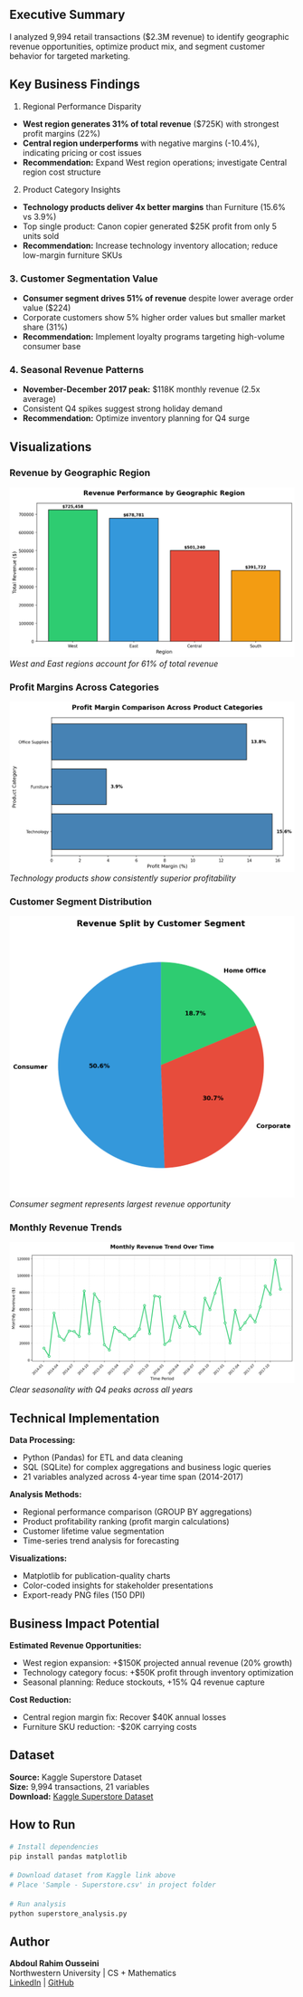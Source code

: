 ## Executive Summary
I analyzed 9,994 retail transactions ($2.3M revenue) to identify geographic revenue opportunities, optimize product mix, and segment customer behavior for targeted marketing.

## Key Business Findings

 1. Regional Performance Disparity
    
- **West region generates 31% of total revenue** ($725K) with strongest profit margins (22%)
- **Central region underperforms** with negative margins (-10.4%), indicating pricing or cost issues
- **Recommendation:** Expand West region operations; investigate Central region cost structure

 2. Product Category Insights
    
- **Technology products deliver 4x better margins** than Furniture (15.6% vs 3.9%)
- Top single product: Canon copier generated $25K profit from only 5 units sold
- **Recommendation:** Increase technology inventory allocation; reduce low-margin furniture SKUs

### 3. Customer Segmentation Value

- **Consumer segment drives 51% of revenue** despite lower average order value ($224)
- Corporate customers show 5% higher order values but smaller market share (31%)
- **Recommendation:** Implement loyalty programs targeting high-volume consumer base

### 4. Seasonal Revenue Patterns

- **November-December 2017 peak:** $118K monthly revenue (2.5x average)
- Consistent Q4 spikes suggest strong holiday demand
- **Recommendation:** Optimize inventory planning for Q4 surge

## Visualizations

### Revenue by Geographic Region
![Regional Performance](revenue_by_region.png)
*West and East regions account for 61% of total revenue*

### Profit Margins Across Categories
![Category Margins](profit_margin_category.png)
*Technology products show consistently superior profitability*

### Customer Segment Distribution
![Segment Analysis](revenue_by_segment.png)
*Consumer segment represents largest revenue opportunity*

### Monthly Revenue Trends
![Time Series](monthly_revenue_trend.png)
*Clear seasonality with Q4 peaks across all years*

## Technical Implementation

**Data Processing:**
- Python (Pandas) for ETL and data cleaning
- SQL (SQLite) for complex aggregations and business logic queries
- 21 variables analyzed across 4-year time span (2014-2017)

**Analysis Methods:**
- Regional performance comparison (GROUP BY aggregations)
- Product profitability ranking (profit margin calculations)
- Customer lifetime value segmentation
- Time-series trend analysis for forecasting

**Visualizations:**
- Matplotlib for publication-quality charts
- Color-coded insights for stakeholder presentations
- Export-ready PNG files (150 DPI)

## Business Impact Potential

**Estimated Revenue Opportunities:**
- West region expansion: +$150K projected annual revenue (20% growth)
- Technology category focus: +$50K profit through inventory optimization
- Seasonal planning: Reduce stockouts, +15% Q4 revenue capture

**Cost Reduction:**
- Central region margin fix: Recover $40K annual losses
- Furniture SKU reduction: -$20K carrying costs

## Dataset

**Source:** Kaggle Superstore Dataset  
**Size:** 9,994 transactions, 21 variables  
**Download:** [Kaggle Superstore Dataset](https://www.kaggle.com/datasets/vivek468/superstore-dataset-final)

## How to Run
```bash
# Install dependencies
pip install pandas matplotlib

# Download dataset from Kaggle link above
# Place 'Sample - Superstore.csv' in project folder

# Run analysis
python superstore_analysis.py
```

## Author
**Abdoul Rahim Ousseini**  
Northwestern University | CS + Mathematics  
[LinkedIn](https://www.linkedin.com/in/abdoul-rahim-ousseini-246854245/) | [GitHub](https://github.com/abdoulousseini2028-droid)
```

